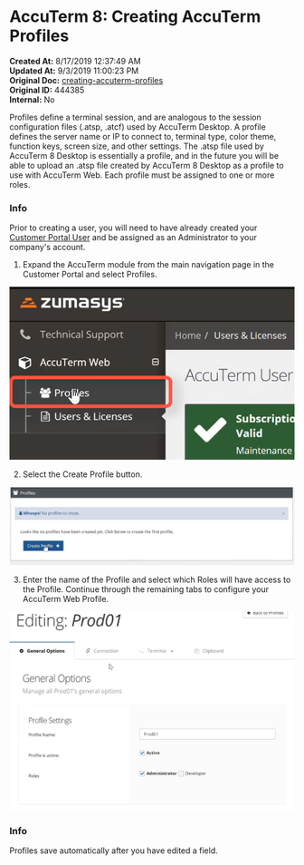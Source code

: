 # AccuTerm 8: Creating AccuTerm Profiles

**Created At:** 8/17/2019 12:37:49 AM  
**Updated At:** 9/3/2019 11:00:23 PM  
**Original Doc:** [creating-accuterm-profiles](https://docs.zumasys.com/accuterm/creating-accuterm-profiles)  
**Original ID:** 444385  
**Internal:** No  




Profiles define a terminal session, and are analogous to the session configuration files (.atsp, .atcf) used by AccuTerm Desktop. A profile defines the server name or IP to connect to, terminal type, color theme, function keys, screen size, and other settings. The .atsp file used by AccuTerm 8 Desktop is essentially a profile, and in the future you will be able to upload an .atsp file created by AccuTerm 8 Desktop as a profile to use with AccuTerm Web. Each profile must be assigned to one or more roles.



### Info

Prior to creating a user, you will need to have already created your [Customer Portal User](./../../customer-portal/customer-portal-registration) and be assigned as an Administrator to your company's account.

1. Expand the AccuTerm module from the main navigation page in the Customer Portal and select Profiles.

![creating-accuterm-profiles: 1566002391975-1566002391975](./1566002391975-1566002391975.png)

2. Select the Create Profile button.

![creating-accuterm-profiles: 1566002458358-1566002458358](./1566002458358-1566002458358.png)

3. Enter the name of the Profile and select which Roles will have access to the Profile. Continue through the remaining tabs to configure your AccuTerm Web Profile.

![creating-accuterm-profiles: 1566002538856-1566002538856](./1566002538856-1566002538856.png)

### Info

Profiles save automatically after you have edited a field.





